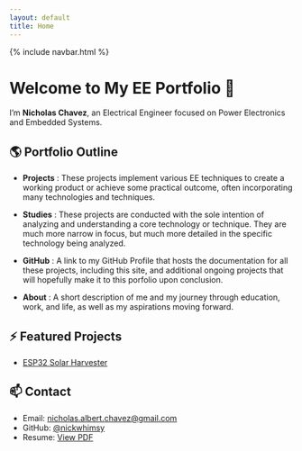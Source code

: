 ```yaml
---
layout: default
title: Home
---
```


{% include navbar.html %}


# Welcome to My EE Portfolio 👋

I’m **Nicholas Chavez**, an Electrical Engineer focused on Power Electronics and Embedded Systems.

## 🌎 Portfolio Outline

- **Projects** : These projects implement various EE techniques to create a working product or achieve some practical outcome, often incorporating many technologies and techniques.
  
- **Studies** : These projects are conducted with the sole intention of analyzing and understanding a core technology or technique. They are much more narrow in focus, but much more detailed in the specific technology being analyzed.
  
- **GitHub** : A link to my GitHub Profile that hosts the documentation for all these projects, including this site, and additional ongoing projects that will hopefully make it to this porfolio upon conclusion.
  
- **About** : A short description of me and my journey through education, work, and life, as well as my aspirations moving forward.

## ⚡ Featured Projects

- [ESP32 Solar Harvester](https://github.com/eenick/esp32-solar-harvester)

## 📫 Contact

- Email: nicholas.albert.chavez@gmail.com
- GitHub: [@nickwhimsy](https://github.com/nickwhimsy)  
- Resume: [View PDF](#)
